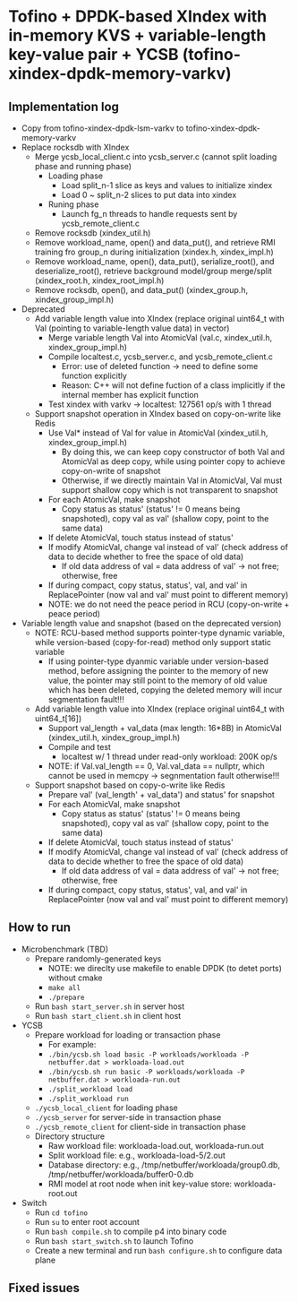# Tofino + DPDK-based XIndex with in-memory KVS + variable-length key-value pair + YCSB (tofino-xindex-dpdk-memory-varkv)

## Implementation log

- Copy from tofino-xindex-dpdk-lsm-varkv to tofino-xindex-dpdk-memory-varkv
- Replace rocksdb with XIndex
	+ Merge ycsb_local_client.c into ycsb_server.c (cannot split loading phase and running phase)
		* Loading phase
			- Load split_n-1 slice as keys and values to initialize xindex
			- Load 0 ~ split_n-2 slices to put data into xindex
		* Runing phase
			- Launch fg_n threads to handle requests sent by ycsb_remote_client.c
	+ Remove rocksdb (xindex_util.h)
	+ Remove workload_name, open() and data_put(), and retrieve RMI training fro group_n during initialization (xindex.h, xindex_impl.h)
	+ Remove workload_name, open(), data_put(), serialize_root(), and deserialize_root(), retrieve background model/group merge/split (xindex_root.h, xindex_root_impl.h)
	+ Remove rocksdb, open(), and data_put() (xindex_group.h, xindex_group_impl.h)
- Deprecated
	- Add variable length value into XIndex (replace original uint64_t with Val (pointing to variable-length value data) in vector)
		+ Merge variable length Val into AtomicVal (val.c, xindex_util.h, xindex_group_impl.h)
		+ Compile localtest.c, ycsb_server.c, and ycsb_remote_client.c
			* Error: use of deleted function -> need to define some function explicitly
			* Reason: C++ will not define fuction of a class implicitly if the internal member has explicit function
		+ Test xindex with varkv -> localtest: 127561 op/s with 1 thread
	- Support snapshot operation in XIndex based on copy-on-write like Redis
		* Use Val\* instead of Val for value in AtomicVal (xindex_util.h, xindex_group_impl.h)
			* By doing this, we can keep copy constructor of both Val and AtomicVal as deep copy, while using pointer copy to achieve copy-on-write of snapshot
			* Otherwise, if we directly maintain Val in AtomicVal, Val must support shallow copy which is not transparent to snapshot
		* For each AtomicVal, make snapshot
			- Copy status as status' (status' != 0 means being snapshoted), copy val as val' (shallow copy, point to the same data)
		* If delete AtomicVal, touch status instead of status'
		* If modify AtomicVal, change val instead of val' (check address of data to decide whether to free the space of old data)
			- If old data address of val = data address of val' -> not free; otherwise, free
		* If during compact, copy status, status', val, and val' in ReplacePointer (now val and val' must point to different memory)
		* NOTE: we do not need the peace period in RCU (copy-on-write + peace period)
- Variable length value and snapshot (based on the deprecated version)
	+ NOTE: RCU-based method supports pointer-type dynamic variable, while version-based (copy-for-read) method only support static variable
		* If using pointer-type dyanmic variable under version-based method, before assigning the pointer to the memory of new value, the pointer may still 
		point to the memory of old value which has been deleted, copying the deleted memory will incur segmentation fault!!!
	- Add variable length value into XIndex (replace original uint64_t with uint64_t[16])
		+ Support val_length + val_data (max length: 16*8B) in AtomicVal (xindex_util.h, xindex_group_impl.h)
		+ Compile and test
			* localtest w/ 1 thread under read-only workload: 200K op/s
		+ NOTE: if Val.val_length == 0, Val.val_data == nullptr, which cannot be used in memcpy -> segnmentation fault otherwise!!!
	- Support snapshot based on copy-o-write like Redis
		+ Prepare val' (val_length' + val_data') and status' for snapshot
		* For each AtomicVal, make snapshot
			- Copy status as status' (status' != 0 means being snapshoted), copy val as val' (shallow copy, point to the same data)
		* If delete AtomicVal, touch status instead of status'
		* If modify AtomicVal, change val instead of val' (check address of data to decide whether to free the space of old data)
			- If old data address of val = data address of val' -> not free; otherwise, free
		* If during compact, copy status, status', val, and val' in ReplacePointer (now val and val' must point to different memory)

## How to run

- Microbenchmark (TBD)
	- Prepare randomly-generated keys
		+ NOTE: we direclty use makefile to enable DPDK (to detet ports) without cmake
		+ `make all`
		+ `./prepare`
	- Run `bash start_server.sh` in server host
	- Run `bash start_client.sh` in client host
- YCSB
	- Prepare workload for loading or transaction phase
		+ For example:
		+ `./bin/ycsb.sh load basic -P workloads/workloada -P netbuffer.dat > workloada-load.out`
		+ `./bin/ycsb.sh run basic -P workloads/workloada -P netbuffer.dat > workloada-run.out`
		+ `./split_workload load`
		+ `./split_workload run`
	- `./ycsb_local_client` for loading phase
	- `./ycsb_server` for server-side in transaction phase
	- `./ycsb_remote_client` for client-side in transaction phase
	- Directory structure
		+ Raw workload file: workloada-load.out, workloada-run.out
		+ Split workload file: e.g., workloada-load-5/2.out
		+ Database directory: e.g., /tmp/netbuffer/workloada/group0.db, /tmp/netbuffer/workloada/buffer0-0.db
		+ RMI model at root node when init key-value store: workloada-root.out
- Switch
	- Run `cd tofino`
	+ Run `su` to enter root account
	+ Run `bash compile.sh` to compile p4 into binary code
	+ Run `bash start_switch.sh` to launch Tofino
	+ Create a new terminal and run `bash configure.sh` to configure data plane

## Fixed issues

